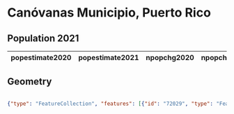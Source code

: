 # Canóvanas Municipio, Puerto Rico

## Population 2021

| popestimate2020 | popestimate2021 | npopchg2020 | npopchg2021 | births2020 | births2021 | deaths2020 | deaths2021 | naturalchg2020 | naturalchg2021 | internationalmig2020 | internationalmig2021 | domesticmig2020 | domesticmig2021 | netmig2020 | netmig2021 | rbirth2021 | rdeath2021 | rnaturalchg2021 | rinternationalmig2021 | rdomesticmig2021 | rnetmig2021 |
|-----------------|-----------------|-------------|-------------|------------|------------|------------|------------|----------------|----------------|----------------------|----------------------|-----------------|-----------------|------------|------------|------------|------------|-----------------|-----------------------|------------------|-------------|

## Geometry

```geojson

{"type": "FeatureCollection", "features": [{"id": "72029", "type": "Feature", "geometry": {"type": "MultiPolygon", "coordinates": [[[[-65.867466, 18.378215], [-65.876876, 18.361999001], [-65.869663001, 18.317151999], [-65.859171, 18.288904], [-65.836387, 18.275246], [-65.852639, 18.25483], [-65.873730999, 18.252589], [-65.918552, 18.270200999], [-65.908040811, 18.27879814], [-65.912726834, 18.306267936], [-65.902982874, 18.319670905], [-65.915629808, 18.349000172], [-65.918977208, 18.37196737], [-65.928816, 18.386933], [-65.91901, 18.400188001], [-65.899896407, 18.413566797], [-65.869956, 18.408941], [-65.876666, 18.378612], [-65.867466, 18.378215]]]]}, "properties": {}}]}
```

